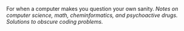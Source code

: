
For when a computer makes you question your own sanity.
*Notes on computer science, math, cheminformatics, and psychoactive drugs.
Solutions to obscure coding problems.*
